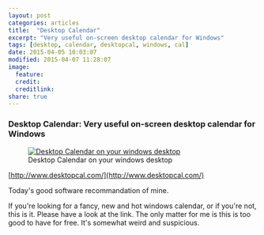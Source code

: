 ```yaml
---
layout: post
categories: articles
title:  "Desktop Calendar"
excerpt: "Very useful on-screen desktop calendar for Windows"
tags: [desktop, calendar, desktopcal, windows, cal]
date: 2015-04-05 10:03:07
modified: 2015-04-07 11:28:07
image: 
  feature:
  credit:
  creditlink:
share: true
---
```


### Desktop Calendar: Very useful on-screen desktop calendar for Windows

<figure>
    <a href="http://www.desktopcal.com/images/default/first_look_bid_usa.jpg" class="image-popup">
        <img src="http://www.desktopcal.com/images/default/first_look_bid_usa.jpg" alt="Desktop Calendar on your windows desktop">
    </a>
    <figcaption>Desktop Calendar on your windows desktop</figcaption>
</figure>

[http://www.desktopcal.com/](http://www.desktopcal.com/)

Today's good software recommandation of mine.

If you're looking for a fancy, new and hot windows calendar, or if you're not, this is it. Please have a look at the link. The only matter for me is this is too good to have for free. It's somewhat weird and suspicious.
